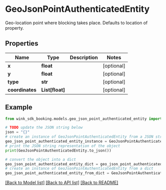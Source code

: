 # GeoJsonPointAuthenticatedEntity

Geo-location point where blocking takes place. Defaults to location of property.

## Properties

Name | Type | Description | Notes
------------ | ------------- | ------------- | -------------
**x** | **float** |  | [optional] 
**y** | **float** |  | [optional] 
**type** | **str** |  | [optional] 
**coordinates** | **List[float]** |  | [optional] 

## Example

```python
from wink_sdk_booking.models.geo_json_point_authenticated_entity import GeoJsonPointAuthenticatedEntity

# TODO update the JSON string below
json = "{}"
# create an instance of GeoJsonPointAuthenticatedEntity from a JSON string
geo_json_point_authenticated_entity_instance = GeoJsonPointAuthenticatedEntity.from_json(json)
# print the JSON string representation of the object
print(GeoJsonPointAuthenticatedEntity.to_json())

# convert the object into a dict
geo_json_point_authenticated_entity_dict = geo_json_point_authenticated_entity_instance.to_dict()
# create an instance of GeoJsonPointAuthenticatedEntity from a dict
geo_json_point_authenticated_entity_from_dict = GeoJsonPointAuthenticatedEntity.from_dict(geo_json_point_authenticated_entity_dict)
```
[[Back to Model list]](../README.md#documentation-for-models) [[Back to API list]](../README.md#documentation-for-api-endpoints) [[Back to README]](../README.md)


